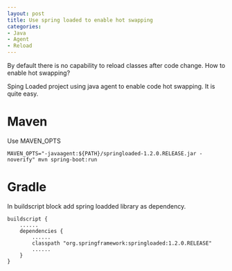 ```yaml
---
layout: post
title: Use spring loaded to enable hot swapping
categories:
- Java
- Agent
- Reload
---
```


By default there is no capability to reload classes after code change. How to enable hot swapping?

Sping Loaded project using java agent to enable code hot swapping. It is quite easy.

Maven
=====

Use MAVEN_OPTS

```
MAVEN_OPTS="-javaagent:${PATH}/springloaded-1.2.0.RELEASE.jar -noverify" mvn spring-boot:run
```

Gradle
======

In buildscript block add spring loadded library as dependency.

```
buildscript {
    ......
    dependencies {
        ......
        classpath "org.springframework:springloaded:1.2.0.RELEASE"
        ......
    }
}
```
